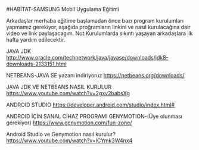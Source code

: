#HABİTAT-SAMSUNG Mobil Uygulama Eğitimi

Arkadaşlar merhaba eğitime başlamadan önce bazı program kurulumları yapmamız gerekiyor, aşağıda proğramların linkini ve nasıl kurulacağına dair video ve link paylaşacagım.
Not:Kurulumlarda sıkıntı yaşayan arkadaşlara ilk hafta yardım edilecektir.

JAVA JDK
http://www.oracle.com/technetwork/java/javase/downloads/jdk8-downloads-2133151.html

NETBEANS-JAVA SE yazanı indiriyoruz
https://netbeans.org/downloads/

JAVA JDK VE NETBEANS NASIL KURULUR 
https://www.youtube.com/watch?v=2gxv2babsXg

ANDROID STUDIO
https://developer.android.com/studio/index.html#

ANDROID İÇİN SANAL CİHAZ PROGRAMI GENYMOTION-(Üye olunması gerekiyor)
https://www.genymotion.com/fun-zone/

Android Studio ve Genymotion nasıl kurulur?
https://www.youtube.com/watch?v=lCYmk3W4nx4


